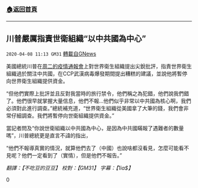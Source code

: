 ###  [:house:返回首頁](https://github.com/ourhimalayas/txt)
---

## 川普嚴厲指責世衛組織“以中共國為中心”
`2020-04-08 11:13 GM31` [轉載自GNews](https://gnews.org/zh-hant/166252/)

美國總統川普在[周二的疫情通報會](https://www.youtube.com/watch?v=2m9vw03_2co)上對世界衛生組織提出尖銳批評，指責世界衛生組織過於關注中共國，在CCP武漢病毒爆發期間提出糟糕的建議，並說他將暫停向世界衛生組織提供資金。

“但他們實際上批評並且反對我當時的旅行禁令，他們稱之為犯錯，他們說我們錯了。他們很早就掌握大量信息，他們不報…他們似乎非常以中共國為核心啊，我們必須對此進行調查。”總統補充道，“世界衛生組織從美國拿了大筆的錢，我們會非常仔細調查。我們將暫停向世衛組織提供資金。”

當記者問及“你說世衛組織以中共國為中心，是因為中共國瞞報了遇難者的數量嗎”，川普總統更是直言不諱的指出，

“他們不報導真實的情況，就算他們去了（中國）也說啥都沒看見，怎麼可能看不見呢？他們一定看到了（實情），但是他們不報告。”

*翻譯：【不吃豆的豆豆】 校對：【GM31】 字幕：【1ia$】*

0
